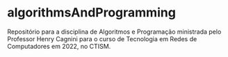 # algorithmsAndProgramming
Repositório para a disciplina de Algoritmos e Programação ministrada pelo Professor Henry Cagnini para o curso de Tecnologia em Redes de Computadores em 2022, no CTISM.
